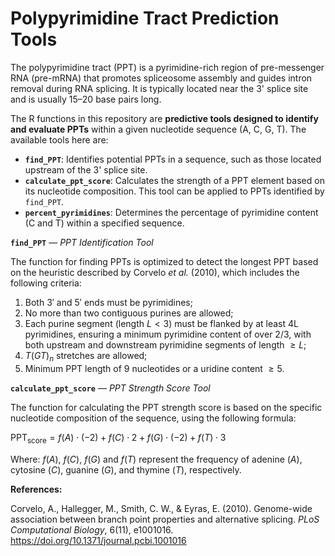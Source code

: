 # Polypyrimidine Tract Prediction Tools

The polypyrimidine tract (PPT) is a pyrimidine-rich region of pre-messenger RNA (pre-mRNA) that promotes spliceosome assembly and guides intron removal during RNA splicing. It is typically located near the 3' splice site and is usually 15–20 base pairs long.

The R functions in this repository are **predictive tools designed to identify and evaluate PPTs** within a given nucleotide sequence (A, C, G, T). The available tools here are:

- **`find_PPT`**: Identifies potential PPTs in a sequence, such as those located upstream of the 3' splice site.
- **`calculate_ppt_score`**: Calculates the strength of a PPT element based on its nucleotide composition. This tool can be applied to PPTs identified by `find_PPT`.
- **`percent_pyrimidines`**: Determines the percentage of pyrimidine content (C and T) within a specified sequence.

**`find_PPT`** ― *PPT Identification Tool*

The function for finding PPTs is optimized to detect the longest PPT based on the heuristic described by Corvelo *et al.* (2010), which includes the following criteria:

1. Both $3′$ and $5′$ ends must be pyrimidines;
2. No more than two contiguous purines are allowed;
3. Each purine segment (length $L < 3$) must be flanked by at least 4L pyrimidines, ensuring a minimum pyrimidine content of over 2/3, with both upstream and downstream pyrimidine segments of length $≥ L$;
4. $T(GT)_n$ stretches are allowed;
5. Minimum PPT length of 9 nucleotides or a uridine content $≥ 5$.

**`calculate_ppt_score`** ― *PPT Strength Score Tool*

The function for calculating the PPT strength score is based on the specific nucleotide composition of the sequence, using the following formula:

$\text{PPT}_{\text{score}} = f(A) \cdot (-2) + f(C) \cdot 2 + f(G) \cdot (-2) + f(T) \cdot 3$

Where: $f(A)$, $f(C)$, $f(G)$ and $f(T)$ represent the frequency of adenine ($A$), cytosine ($C$), guanine ($G$), and thymine ($T$), respectively.

**References:**

Corvelo, A., Hallegger, M., Smith, C. W., & Eyras, E. (2010). Genome-wide association between branch point properties and alternative splicing. *PLoS Computational Biology*, 6(11), e1001016. https://doi.org/10.1371/journal.pcbi.1001016
